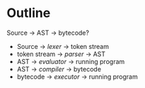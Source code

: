 # Outline

Source -> AST -> bytecode?

* Source -> *lexer* -> token stream
* token stream -> *parser* -> AST
* AST -> *evaluator* -> running program
* AST -> *compiler* -> bytecode
* bytecode -> *executor* -> running program
